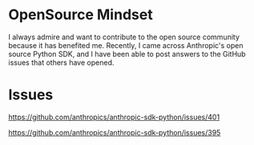# OpenSource Mindset

I always admire and want to contribute to the open source community because it has benefited me. Recently, I came across Anthropic's open source Python SDK, and I have been able to post answers to the GitHub issues that others have opened.


# Issues

https://github.com/anthropics/anthropic-sdk-python/issues/401

https://github.com/anthropics/anthropic-sdk-python/issues/395